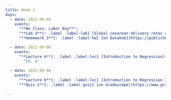 ```yaml
---
title: Week 3
days:
  - date: 2022-09-04
    events:
      "**No Class: Labor Day**":
      "**Lab 3**{: .label .label-lab} [Global cesarean delivery rates and GDP](https://publichealth.datahub.berkeley.edu/hub/user-redirect/git-pull?repo=https%3A%2F%2Fgithub.com%2Fph142-ucb%2Fph142-fa23&urlpath=rstudio%2F&branch=main) (Due Sept 8th)":
      "**Homework 3**{: .label .label-hw} [on Datahub](https://publichealth.datahub.berkeley.edu/hub/user-redirect/git-pull?repo=https%3A%2F%2Fgithub.com%2Fph142-ucb%2Fph142-fa23&urlpath=rstudio%2F&branch=main) [(Solutions)](https://ph142-ucb.github.io/fa23/src/hw-sol/hw03-sol.pdf)":

  - date: 2022-09-06
    events:
      "**Lecture 6**{: .label .label-lec} [Introduction to Regression](https://ph142-ucb.github.io/fa23/src/lec/Lec06_Intro-to-regression.pdf) [(Recording)](https://berkeley.zoom.us/rec/share/KAxRLmXGBLnptdWEQwUIGQ1cTleRfrV5cu6pV8sA3ggs4yS1PMrlHV1I1tH1tZpF.CJqVn-K2vlal6pE_)": 
        "Ch. 4"
      
  - date: 2022-09-08
    events:
      "**Lecture 6**{: .label .label-lec} [Introduction to Regression II](https://ph142-ucb.github.io/fa23/src/lec/Lec06_Intro-to-regression.pdf) [(Recording)](https://berkeley.zoom.us/rec/share/uG3M5LmBSkAzJ4itCV7SVVN-iA-ahw8U49NtY3PUAEOJQ4Rjcvox-1OYMTsZBVdO.bxpgqUbvY3NJoSmV)":
      "**Quiz 2**{: .label .label-quiz} [on Gradescope](https://www.gradescope.com/courses/575069) (Due Sept. 8st, 5 PM PST)":
              
---
```

